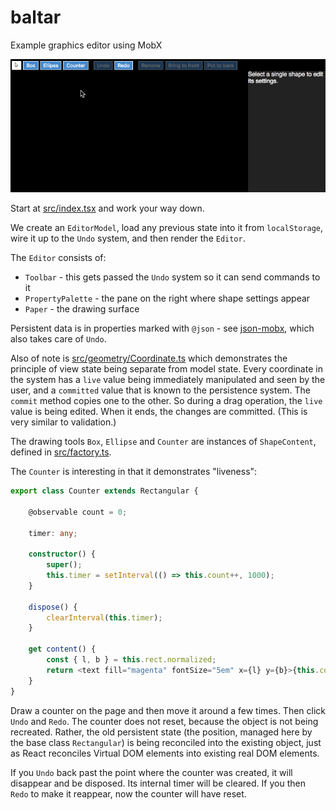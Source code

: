 # baltar
Example graphics editor using MobX

![Demo](demo.gif)

Start at [src/index.tsx](https://github.com/danielearwicker/baltar/blob/master/src/index.tsx) and work your way down.

We create an `EditorModel`, load any previous state into it from `localStorage`, wire it up to the `Undo` system, and then render the `Editor`.

The `Editor` consists of:

* `Toolbar` - this gets passed the `Undo` system so it can send commands to it 
* `PropertyPalette` - the pane on the right where shape settings appear
* `Paper` - the drawing surface

Persistent data is in properties marked with `@json` - see [json-mobx](https://github.com/danielearwicker/json-mobx), which also takes care of `Undo`.

Also of note is [src/geometry/Coordinate.ts](https://github.com/danielearwicker/baltar/blob/master/src/geometry/Coordinate.ts) which demonstrates the principle of view state being separate from model state. Every coordinate in the system has a `live` value being immediately manipulated and seen by the user, and a `committed` value that is known to the persistence system. The `commit` method copies one to the other. So during a drag operation, the `live` value is being edited. When it ends, the changes are committed. (This is very similar to validation.)

The drawing tools `Box`, `Ellipse` and `Counter` are instances of `ShapeContent`, defined in [src/factory.ts](https://github.com/danielearwicker/baltar/blob/master/src/factory.ts). 

The `Counter` is interesting in that it demonstrates "liveness":

```ts
export class Counter extends Rectangular {

    @observable count = 0;

    timer: any;

    constructor() {
        super();
        this.timer = setInterval(() => this.count++, 1000);
    }

    dispose() {
        clearInterval(this.timer);
    }

    get content() {
        const { l, b } = this.rect.normalized;
        return <text fill="magenta" fontSize="5em" x={l} y={b}>{this.count+""}</text>
    }
}
```

 Draw a counter on the page and then move it around a few times. Then click `Undo` and `Redo`. The counter does not reset, because the object is not being recreated. Rather, the old persistent state (the position, managed here by the base class `Rectangular`) is being reconciled into the existing object, just as React reconciles Virtual DOM elements into existing real DOM elements.

If you `Undo` back past the point where the counter was created, it will disappear and be disposed. Its internal timer will be cleared. If you then `Redo` to make it reappear, now the counter will have reset.

